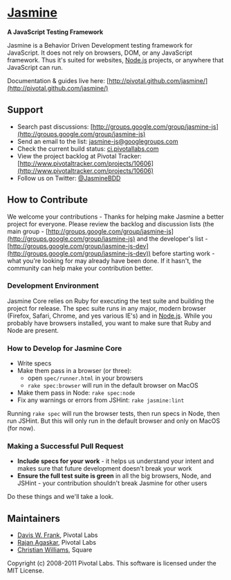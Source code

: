 <a name="README">[Jasmine](http://pivotal.github.com/jasmine/)</a>
=======
**A JavaScript Testing Framework**

Jasmine is a Behavior Driven Development testing framework for JavaScript. It does not rely on browsers, DOM, or any JavaScript framework. Thus it's suited for websites, [Node.js](http://nodejs.org) projects, or anywhere that JavaScript can run.

Documentation & guides live here: [http://pivotal.github.com/jasmine/](http://pivotal.github.com/jasmine/)

## Support

* Search past discussions: [http://groups.google.com/group/jasmine-js](http://groups.google.com/group/jasmine-js)
* Send an email to the list: [jasmine-js@googlegroups.com](jasmine-js@googlegroups.com)
* Check the current build status: [ci.pivotallabs.com](http://ci.pivotallabs.com)
* View the project backlog at Pivotal Tracker: [http://www.pivotaltracker.com/projects/10606](http://www.pivotaltracker.com/projects/10606)
* Follow us on Twitter: [@JasmineBDD](http://twitter.com/JasmineBDD)

## How to Contribute

We welcome your contributions - Thanks for helping make Jasmine a better project for everyone. Please review the backlog and discussion lists (the main group - [http://groups.google.com/group/jasmine-js](http://groups.google.com/group/jasmine-js) and the developer's list - [http://groups.google.com/group/jasmine-js-dev](http://groups.google.com/group/jasmine-js-dev)) before starting work - what you're looking for may already have been done. If it hasn't, the community can help make your contribution better.

### Development Environment

Jasmine Core relies on Ruby for executing the test suite and building the project for release. The spec suite runs in any major, modern browser (Firefox, Safari, Chrome, and yes various IE's) and in [Node.js](http://nodejs.org). While you probably have browsers installed, you want to make sure that Ruby and Node are present.

### How to Develop for Jasmine Core

* Write specs
* Make them pass in a browser (or three):
  * open `spec/runner.html` in your browsers
  * `rake spec:browser` will run in the default browser on MacOS
* Make them pass in Node: `rake spec:node`
* Fix any warnings or errors from JSHint: `rake jasmine:lint`

Running `rake spec` will run the browser tests, then run specs in Node, then run JSHint. But this will only run in the default browser and only on MacOS (for now).


### Making a Successful Pull Request

* __Include specs for your work__ - it helps us understand your intent and makes sure that future development doesn't break your work
* __Ensure the full test suite is green__ in all the big browsers, Node, and JSHint - your contribution shouldn't break Jasmine for other users

Do these things and we'll take a look.

## Maintainers

* [Davis W. Frank](mailto:dwfrank@pivotallabs.com), Pivotal Labs
* [Rajan Agaskar](mailto:rajan@pivotallabs.com), Pivotal Labs
* [Christian Williams](mailto:antixian666@gmail.com), Square

Copyright (c) 2008-2011 Pivotal Labs. This software is licensed under the MIT License.
